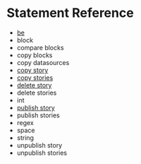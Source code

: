 # Statement Reference

* [be](be.html)
* block
* compare blocks
* copy blocks
* copy datasources
* [copy story](copy-story.html)
* [copy stories](copy-stories.html)
* [delete story](delete-story.html)
* delete stories
* int
* [publish story](publish-story.html)
* publish stories
* regex
* space
* string
* unpublish story
* unpublish stories
